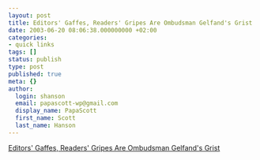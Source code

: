 ```yaml
---
layout: post
title: Editors' Gaffes, Readers' Gripes Are Ombudsman Gelfand's Grist
date: 2003-06-20 08:06:38.000000000 +02:00
categories:
- quick links
tags: []
status: publish
type: post
published: true
meta: {}
author:
  login: shanson
  email: papascott-wp@gmail.com
  display_name: PapaScott
  first_name: Scott
  last_name: Hanson
---
```

<p><a title="Ombudsman for StarTribune newspaper, where I once worked" href="http://online.wsj.com/article_email/0,,SB105572318666791000,00.html">Editors' Gaffes, Readers' Gripes Are Ombudsman Gelfand's Grist</a></p>
